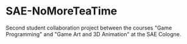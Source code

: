 SAE-NoMoreTeaTime
=================

Second student collaboration project between the courses "Game Programming" and "Game Art and 3D Animation" at the SAE Cologne.
